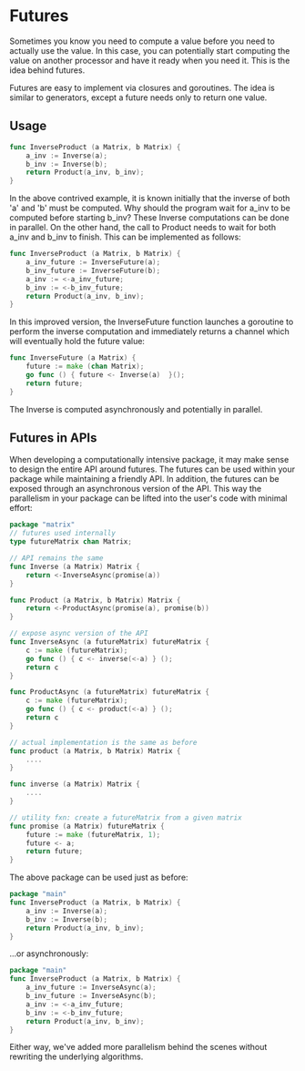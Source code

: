 # Futures

Sometimes you know you need to compute a value before you need to actually use the value.  In this case, you can potentially start computing the value on another processor and have it ready when you need it.  This is the idea behind futures.

Futures are easy to implement via closures and goroutines.  The idea is similar to generators, except a future needs only to return one value.

## Usage

```go
func InverseProduct (a Matrix, b Matrix) {
    a_inv := Inverse(a);
    b_inv := Inverse(b);
    return Product(a_inv, b_inv);
}
```
In the above contrived example, it is known initially that the inverse of both 'a' and 'b' must be computed.  Why should the program wait for a_inv to be computed before starting b_inv?  These Inverse computations can be done in parallel.  On the other hand, the call to Product needs to wait for both a_inv and b_inv to finish.  This can be implemented as follows:

```go
func InverseProduct (a Matrix, b Matrix) {
    a_inv_future := InverseFuture(a);
    b_inv_future := InverseFuture(b);
    a_inv := <-a_inv_future;
    b_inv := <-b_inv_future;
    return Product(a_inv, b_inv);
}
```
In this improved version, the InverseFuture function launches a goroutine to perform the inverse computation and immediately returns a channel which will eventually hold the future value:
```go
func InverseFuture (a Matrix) {
    future := make (chan Matrix);
    go func () { future <- Inverse(a)  }();
    return future;
}
```
The Inverse is computed asynchronously and potentially in parallel.

## Futures in APIs

When developing a computationally intensive package, it may make sense to design the entire API around futures.  The futures can be used within your package while maintaining a friendly API.  In addition, the futures can be exposed through an asynchronous version of the API.  This way the parallelism in your package can be lifted into the user's code with minimal effort:

```go
package "matrix"
// futures used internally
type futureMatrix chan Matrix;

// API remains the same
func Inverse (a Matrix) Matrix {
    return <-InverseAsync(promise(a))
}

func Product (a Matrix, b Matrix) Matrix {
    return <-ProductAsync(promise(a), promise(b))
}

// expose async version of the API
func InverseAsync (a futureMatrix) futureMatrix {
    c := make (futureMatrix);
    go func () { c <- inverse(<-a) } ();
    return c
}

func ProductAsync (a futureMatrix) futureMatrix {
    c := make (futureMatrix);
    go func () { c <- product(<-a) } ();
    return c
}

// actual implementation is the same as before
func product (a Matrix, b Matrix) Matrix {
    ....
}

func inverse (a Matrix) Matrix {
    ....
}

// utility fxn: create a futureMatrix from a given matrix
func promise (a Matrix) futureMatrix {
    future := make (futureMatrix, 1);
    future <- a;
    return future;
}
```

The above package can be used just as before:

```go
package "main"
func InverseProduct (a Matrix, b Matrix) {
    a_inv := Inverse(a);
    b_inv := Inverse(b);
    return Product(a_inv, b_inv);
}
```
...or asynchronously:
```go
package "main"
func InverseProduct (a Matrix, b Matrix) {
    a_inv_future := InverseAsync(a);
    b_inv_future := InverseAsync(b);
    a_inv := <-a_inv_future;
    b_inv := <-b_inv_future;
    return Product(a_inv, b_inv);
}
```
Either way, we've added more parallelism behind the scenes without rewriting the underlying algorithms.
